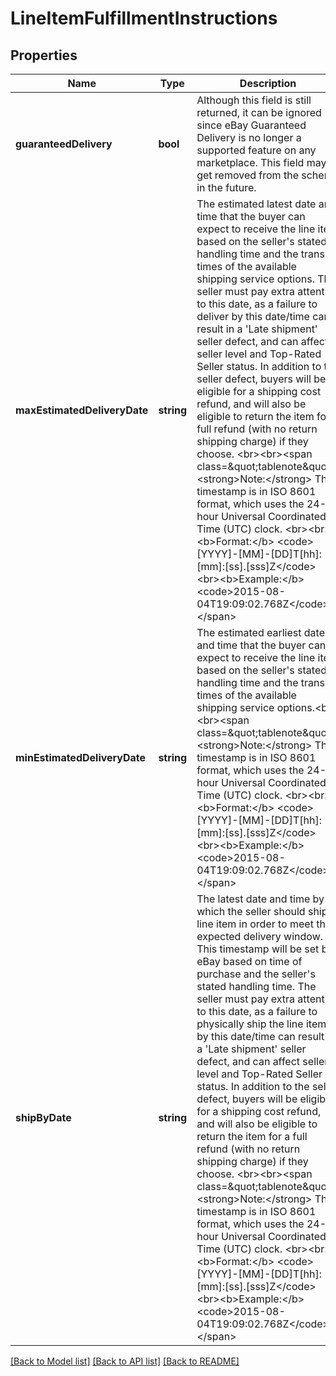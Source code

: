 # LineItemFulfillmentInstructions

## Properties
Name | Type | Description | Notes
------------ | ------------- | ------------- | -------------
**guaranteedDelivery** | **bool** | Although this field is still returned, it can be ignored since eBay Guaranteed Delivery is no longer a supported feature on any marketplace. This field may get removed from the schema in the future. | [optional] 
**maxEstimatedDeliveryDate** | **string** | The estimated latest date and time that the buyer can expect to receive the line item based on the seller&#x27;s stated handling time and the transit times of the available shipping service options. The seller must pay extra attention to this date, as a failure to deliver by this date/time can result in a &#x27;Late shipment&#x27; seller defect, and can affect seller level and Top-Rated Seller status. In addition to the seller defect, buyers will be eligible for a shipping cost refund, and will also be eligible to return the item for a full refund (with no return shipping charge) if they choose. &lt;br&gt;&lt;br&gt;&lt;span class&#x3D;\&quot;tablenote\&quot;&gt;&lt;strong&gt;Note:&lt;/strong&gt; This timestamp is in ISO 8601 format, which uses the 24-hour Universal Coordinated Time (UTC) clock. &lt;br&gt;&lt;br&gt;&lt;b&gt;Format:&lt;/b&gt; &lt;code&gt;[YYYY]-[MM]-[DD]T[hh]:[mm]:[ss].[sss]Z&lt;/code&gt; &lt;br&gt;&lt;b&gt;Example:&lt;/b&gt; &lt;code&gt;2015-08-04T19:09:02.768Z&lt;/code&gt;&lt;/span&gt; | [optional] 
**minEstimatedDeliveryDate** | **string** | The estimated earliest date and time that the buyer can expect to receive the line item based on the seller&#x27;s stated handling time and the transit times of the available shipping service options.&lt;br&gt;&lt;br&gt;&lt;span class&#x3D;\&quot;tablenote\&quot;&gt;&lt;strong&gt;Note:&lt;/strong&gt; This timestamp is in ISO 8601 format, which uses the 24-hour Universal Coordinated Time (UTC) clock. &lt;br&gt;&lt;br&gt;&lt;b&gt;Format:&lt;/b&gt; &lt;code&gt;[YYYY]-[MM]-[DD]T[hh]:[mm]:[ss].[sss]Z&lt;/code&gt; &lt;br&gt;&lt;b&gt;Example:&lt;/b&gt; &lt;code&gt;2015-08-04T19:09:02.768Z&lt;/code&gt;&lt;/span&gt; | [optional] 
**shipByDate** | **string** | The latest date and time by which the seller should ship line item in order to meet the expected delivery window. This timestamp will be set by eBay based on time of purchase and the seller&#x27;s stated handling time. The seller must pay extra attention to this date, as a failure to physically ship the line item by this date/time can result in a &#x27;Late shipment&#x27; seller defect, and can affect seller level and Top-Rated Seller status. In addition to the seller defect, buyers will be eligible for a shipping cost refund, and will also be eligible to return the item for a full refund (with no return shipping charge) if they choose. &lt;br&gt;&lt;br&gt;&lt;span class&#x3D;\&quot;tablenote\&quot;&gt;&lt;strong&gt;Note:&lt;/strong&gt; This timestamp is in ISO 8601 format, which uses the 24-hour Universal Coordinated Time (UTC) clock. &lt;br&gt;&lt;br&gt;&lt;b&gt;Format:&lt;/b&gt; &lt;code&gt;[YYYY]-[MM]-[DD]T[hh]:[mm]:[ss].[sss]Z&lt;/code&gt; &lt;br&gt;&lt;b&gt;Example:&lt;/b&gt; &lt;code&gt;2015-08-04T19:09:02.768Z&lt;/code&gt;&lt;/span&gt; | [optional] 

[[Back to Model list]](../../README.md#documentation-for-models) [[Back to API list]](../../README.md#documentation-for-api-endpoints) [[Back to README]](../../README.md)

